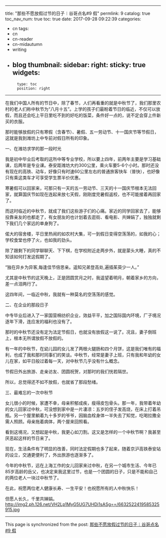 
---
title: "那些不愿放假过节的日子︱谷哥点名#9 假"
permlink: 9
catalog: true
toc_nav_num: true
toc: true
date: 2017-09-28 09:22:39
categories:
- cn
tags:
- cn
- cn-reader
- cn-midautumn
- writing
- blog
thumbnail: 
sidebar:
    right:
        sticky: true
widgets:
    -
        type: toc
        position: right
---


在我们中国人所有的节日中，除了春节，人们再看重的就是中秋节了，我们那里农村的老人们称中秋节为“八月十五”。上学的孩子们最盼着节日的临近，不仅可以放假，而且还会吃上平日里吃不到的好吃的饭菜，条件好一点的，说不定会穿上件新买的衣服。

那时能够放假的只有寒假（含春节）、暑假、五一劳动节、十一国庆节等节假日，这就是我到潍坊上中专前对假日所有的印象。

一、在潍坊求学的那一段时光

我是初中毕业后考取的这所中等专业学校，所以要上四年，前两年主要是学习基础课，后两年是专业课。泰安距潍坊大约300公里，乘火车要5-6个小时。那时还没有现在的高铁、动车，好像只有时速60公里左右的普通旅客快车（普快），也好像只有乘这类车才可享受学生票半价优惠。

寒暑假可以回家来，可那只有一天的五一劳动节、三天的十一国庆节根本无法回家，就算国庆节如现在连起来放七天假，刚刚度完暑假返校，也不可能接着再回家了。

而这时临近的中秋节，就成了我们这些游子们的心痛。家近的同学回家去了，能够投靠亲友的也都走了，有女朋友的也计划着去逛街、看电影、共婵娟了，独独就剩下我们几个家远的单身狗了。

偌大的宿舍楼，平日里热闹的如农村大集，可一到假日变得空荡荡的，如我的心；学校食堂也停了火，也如我的劲头。

除了跟剩下的同学聊聊天、下下棋，在学校附近走两步外，就是蒙头大睡，真的不知该如何打发这假期了。

“独在异乡为异客,每逢佳节倍思亲。遥知兄弟登高处,遍插茱萸少一人。”

尤其是中秋节的这天晚上，正是团圆赏月之时，我遥望着明月，朝着家乡的方向，差一点泪两行了。

这四年间，一临近中秋，我就有一种莫名的空荡荡的感觉。

二、在企业的那段日子

中专毕业后进入了一家国营棉纺织企业，效益平平，加之国际国内环境，厂子境况逐年下滑，连应发的福利也没有了。

那时的中秋节还没有定为法定节假日，也就没有放假这一说了。况且，妻子倒班上，根本无所谓放假不放假的。

有一年的中秋节，在幼儿园的女儿发了两根火腿肠和四个月饼，这是我们唯有的福利，也成了我和那时同事们的笑谈。中秋节，经常是妻子上班，只有我和年幼的女儿在家，如平日般过着每一天，对中秋节几乎没有什么概念。

节假日外出旅游、走亲访友、团圆祝贺，对那时的我们恍若隔世。

所以，总觉得还不如不放假，也就省了那段愁绪。

三、最难忘的一次中秋节

女儿很小的时候，家遭不幸，母亲积郁成疾，瘦得皮包骨头。那一年，我带着年幼的女儿回家过中秋，可没想到家中是一片凄凉：五岁的侄子发高烧，在床上打着吊瓶。另一个屋里躺着九十多岁的爷爷，因脑血栓身体一半失去了知觉，吃喝拉撒全需人照顾。母亲拖着病体，两个屋来回照看。

看到这境况，又想起是中秋，我更心如刀割。这又是怎样的一个中秋节啊？我甚至厌恶起这样的节日来了。

现在，生活条件有了明显的改善，同时法定假期也多了起来，随着京沪高铁泰安站的设立，交通更便利了，外出旅游也逐渐多了。

今年的中秋节，远在上海工作的女儿回家来过中秋，在另一个城市生活、今年已85岁高龄的岳父，也决定来我这里过节，也是一个团圆的日子，只是不能和自己的两位老人一块过中秋节了。

在此，祝愿两位老人健康长寿、一生平安！也祝愿所有的人中秋快乐！

但愿人长久，千里共婵娟。
http://img2.ph.126.net/VH2Lp1MyG5UG7UHDi1sASg==/6632522419585325915.jpg

- - -

This page is synchronized from the post: [那些不愿放假过节的日子︱谷哥点名#9 假](https://steemit.com/@bring/9)
